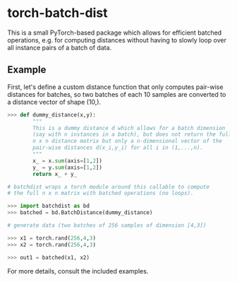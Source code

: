 # torch-batch-dist  

This is a small PyTorch-based package which allows for efficient batched operations, e.g. for computing distances without having to slowly loop over all instance pairs of a batch of data. 

## Example  

First, let's define a custom distance function that only computes pair-wise distances for batches, so two batches of each 10 samples are 
converted to a distance vector of shape (10,).
```python  
>>> def dummy_distance(x,y):
        """
        This is a dummy distance d which allows for a batch dimension 
        (say with n instances in a batch), but does not return the full 
        n x n distance matrix but only a n-dimensional vector of the 
        pair-wise distances d(x_i,y_i) for all i in (1,...,n). 
        """
        x_ = x.sum(axis=[1,2])
        y_ = y.sum(axis=[1,2])
        return x_ + y_

# batchdist wraps a torch module around this callable to compute 
# the full n x n matrix with batched operations (no loops). 

>>> import batchdist as bd
>>> batched = bd.BatchDistance(dummy_distance)

# generate data (two batches of 256 samples of dimension [4,3])

>>> x1 = torch.rand(256,4,3)
>>> x2 = torch.rand(256,4,3)

>>> out1 = batched(x1, x2)
```
 
For more details, consult the included examples.

